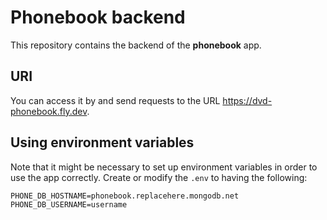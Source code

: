 # Phonebook backend

This repository contains the backend of the **phonebook** app.

## URI

You can access it by and send requests to the URL <https://dvd-phonebook.fly.dev>.

## Using environment variables

Note that it might be necessary to set up environment variables in order to use the app correctly. Create or modify the `.env` to having the following:

```shell
PHONE_DB_HOSTNAME=phonebook.replacehere.mongodb.net
PHONE_DB_USERNAME=username
```
